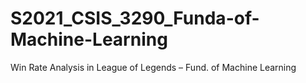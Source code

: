 # S2021_CSIS_3290_Funda-of-Machine-Learning
Win Rate Analysis in League of Legends – Fund. of Machine Learning
